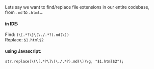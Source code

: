 Lets say we want to find/replace file extensions in our entire codebase,  
from `.md` to `.html`...  
  
#### in IDE:  
Find: `(\[.*?\]\(\./.*?).md(\))`  
Replace: `$1.html$2`  
  
#### using Javascript:  
  
`str.replace(\(\[.*?\]\(\./.*?).md(\))\g, "$1.html$2");`  
  
<br /> 